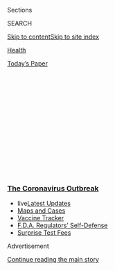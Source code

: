 <div id="app">

<div>

<div>

<div>

<div class="NYTAppHideMasthead css-1q2w90k e1suatyy0">

<div class="section css-ui9rw0 e1suatyy2">

<div class="css-eph4ug er09x8g0">

<div class="css-6n7j50">

</div>

<span class="css-1dv1kvn">Sections</span>

<div class="css-10488qs">

<span class="css-1dv1kvn">SEARCH</span>

</div>

[Skip to content](#site-content)[Skip to site
index](#site-index)

</div>

<div id="masthead-section-label" class="css-1wr3we4 eaxe0e00">

[Health](https://www.nytimes3xbfgragh.onion/section/health)

</div>

<div class="css-10698na e1huz5gh0">

</div>

</div>

<div id="masthead-bar-one" class="section hasLinks css-15hmgas e1csuq9d3">

<div class="css-uqyvli e1csuq9d0">

</div>

<div class="css-1uqjmks e1csuq9d1">

</div>

<div class="css-9e9ivx">

[](https://myaccount.nytimes3xbfgragh.onion/auth/login?response_type=cookie&client_id=vi)

</div>

<div class="css-1bvtpon e1csuq9d2">

[Today’s
Paper](https://www.nytimes3xbfgragh.onion/section/todayspaper)

</div>

</div>

</div>

</div>

<div data-aria-hidden="false">

<div id="site-content" data-role="main">

<div>

<div class="css-1aor85t" style="opacity:0.000000001;z-index:-1;visibility:hidden">

<div class="css-1hqnpie">

<div class="css-epjblv">

<span class="css-17xtcya">[Health](/section/health)</span><span class="css-x15j1o">|</span><span class="css-fwqvlz">Ohio
Governor Says His Flawed Virus Test Shouldn’t Undercut New, Rapid
Methods</span>

</div>

<div class="css-k008qs">

<div class="css-1iwv8en">

<span class="css-18z7m18"></span>

<div>

</div>

</div>

<span class="css-1n6z4y">https://nyti.ms/3kABzb9</span>

<div class="css-1705lsu">

<div class="css-4xjgmj">

<div class="css-4skfbu" data-role="toolbar" data-aria-label="Social Media Share buttons, Save button, and Comments Panel with current comment count" data-testid="share-tools">

  - 
  - 
  - 
  - 
    
    <div class="css-6n7j50">
    
    </div>

  - 

</div>

</div>

</div>

</div>

</div>

</div>

<div class="css-13pd83m">

<div class="css-l9svim">

### [<span class="css-pa1jbp"><span class="css-1rxm0ex">The Coronavirus</span><span class="css-1rxm0ex"> Outbreak</span></span>](https://www.nytimes3xbfgragh.onion/news-event/coronavirus?name=styln-coronavirus-national&region=TOP_BANNER&block=storyline_menu_recirc&action=click&pgtype=Article&impression_id=ec19cb00-f4b6-11ea-8c84-813730b6829b&variant=undefined)

  - <span class="css-1qkutce"><span class="css-12clwdu">live</span>[Latest
    Updates](https://www.nytimes3xbfgragh.onion/2020/09/11/world/covid-19-coronavirus.html?name=styln-coronavirus-national&region=TOP_BANNER&block=storyline_menu_recirc&action=click&pgtype=Article&impression_id=ec19cb01-f4b6-11ea-8c84-813730b6829b&variant=undefined)</span>
  - <span class="css-1qkutce">[Maps and
    Cases](https://www.nytimes3xbfgragh.onion/interactive/2020/us/coronavirus-us-cases.html?name=styln-coronavirus-national&region=TOP_BANNER&block=storyline_menu_recirc&action=click&pgtype=Article&impression_id=ec19cb02-f4b6-11ea-8c84-813730b6829b&variant=undefined)</span>
  - <span class="css-1qkutce">[Vaccine
    Tracker](https://www.nytimes3xbfgragh.onion/interactive/2020/science/coronavirus-vaccine-tracker.html?name=styln-coronavirus-national&region=TOP_BANNER&block=storyline_menu_recirc&action=click&pgtype=Article&impression_id=ec19cb03-f4b6-11ea-8c84-813730b6829b&variant=undefined)</span>
  - <span class="css-1qkutce">[F.D.A. Regulators’
    Self-Defense](https://www.nytimes3xbfgragh.onion/2020/09/10/us/politics/fda-coronavirus-vaccine.html?name=styln-coronavirus-national&region=TOP_BANNER&block=storyline_menu_recirc&action=click&pgtype=Article&impression_id=ec19cb04-f4b6-11ea-8c84-813730b6829b&variant=undefined)</span>
  - <span class="css-1qkutce">[Surprise Test
    Fees](https://www.nytimes3xbfgragh.onion/2020/09/09/upshot/coronavirus-surprise-test-fees.html?name=styln-coronavirus-national&region=TOP_BANNER&block=storyline_menu_recirc&action=click&pgtype=Article&impression_id=ec19cb05-f4b6-11ea-8c84-813730b6829b&variant=undefined)</span>

</div>

</div>

<div id="top-wrapper" class="css-1sy8kpn">

<div id="top-slug" class="css-l9onyx">

Advertisement

</div>

[Continue reading the main
story](#after-top)

<div class="ad top-wrapper" style="text-align:center;height:100%;display:block;min-height:250px">

<div id="top" class="place-ad" data-position="top" data-size-key="top">

</div>

</div>

<div id="after-top">

</div>

</div>

<div>

<div id="sponsor-wrapper" class="css-1hyfx7x">

<div id="sponsor-slug" class="css-19vbshk">

Supported by

</div>

[Continue reading the main
story](#after-sponsor)

<div id="sponsor" class="ad sponsor-wrapper" style="text-align:center;height:100%;display:block">

</div>

<div id="after-sponsor">

</div>

</div>

<div class="css-186x18t">

</div>

<div class="css-1vkm6nb ehdk2mb0">

# Ohio Governor Says His Flawed Virus Test Shouldn’t Undercut New, Rapid Methods

</div>

Several states are trying to increase coronavirus testing with faster
methods, undeterred by less accurate but quicker readouts.

<div class="css-79elbk" data-testid="photoviewer-wrapper">

<div class="css-z3e15g" data-testid="photoviewer-wrapper-hidden">

</div>

<div class="css-1a48zt4 ehw59r15" data-testid="photoviewer-children">

![<span class="css-16f3y1r e13ogyst0" data-aria-hidden="true">Gov. Mike
DeWine of Ohio in Bexley, Ohio, on Thursday. The governor tested
positive for the coronavirus, then
negative.</span><span class="css-cnj6d5 e1z0qqy90" itemprop="copyrightHolder"><span class="css-1ly73wi e1tej78p0">Credit...</span><span><span>Jay
Laprete/Associated
Press</span></span></span>](https://static01.graylady3jvrrxbe.onion/images/2020/08/09/reader-center/09virus-testing1/09virus-testing1-articleLarge.jpg?quality=75&auto=webp&disable=upscale)

</div>

</div>

<div class="css-18e8msd">

<div class="css-vp77d3 epjyd6m0">

<div class="css-1baulvz">

By [<span class="css-1baulvz last-byline" itemprop="name">Katherine J.
Wu</span>](https://www.nytimes3xbfgragh.onion/by/katherine-j--wu)

</div>

</div>

  - 
    
    <div class="css-ld3wwf e16638kd2">
    
    Aug. 9,
    2020
    
    </div>

  - 
    
    <div class="css-4xjgmj">
    
    <div class="css-d8bdto" data-role="toolbar" data-aria-label="Social Media Share buttons, Save button, and Comments Panel with current comment count" data-testid="share-tools">
    
      - 
      - 
      - 
      - 
        
        <div class="css-6n7j50">
        
        </div>
    
      - 
    
    </div>
    
    </div>

</div>

</div>

<div class="section meteredContent css-1r7ky0e" name="articleBody" itemprop="articleBody">

<div class="css-1fanzo5 StoryBodyCompanionColumn">

<div class="css-53u6y8">

Gov. Mike DeWine of Ohio, who last week [tested positive for the
coronavirus, then negative and then negative
again](https://www.nytimes3xbfgragh.onion/2020/08/06/us/mike-dewine-coronavirus.html),
said on CNN on Sunday that his roller-coaster ride should not be reason
for people to think “that testing is not reliable or doesn’t work.”

His first test result was positive, when he was screened with a rapid
testing method on Thursday before President Trump arrived in Ohio for
campaign appearances.

Mr. DeWine was given [an antigen
test](https://www.nytimes3xbfgragh.onion/2020/08/07/us/covid-test-accuracy-governor-dewine-ohio.html)
made by Quidel, one of two companies that have received [emergency use
authorization from the Food and Drug
Administration](https://www.fda.gov/medical-devices/coronavirus-disease-2019-covid-19-emergency-use-authorizations-medical-devices/vitro-diagnostics-euas#individual-antigen)
for coronavirus antigen tests.

These tests, while fast and convenient, are known to be less accurate
than PCR tests, which were used to retest Mr. DeWine twice on Thursday
and [once more on
Saturday](https://twitter.com/MikeDeWine/status/1292192192312770561).
All three PCR tests turned up negative, confirming that Mr. DeWine was
not infected with the virus.

</div>

</div>

<div class="css-1fanzo5 StoryBodyCompanionColumn">

<div class="css-53u6y8">

“I don’t think that DeWine’s results were surprising, per se,” said
Andrea Prinzi, a clinical microbiologist and diagnostics researcher at
the Anschutz Medical Campus in Colorado. “We know that the performance
of antigen testing is not as accurate as PCR testing.”

The Ohio governor’s experience, however, may raise concerns about how
much states will rely on antigen tests as they seek to augment the forms
of testing, like PCR, that are in short supply or that are mired in
laboratory backlogs, unable to generate results in a timely fashion to
help assess caseloads and dole out treatments.

Mr. DeWine, a Republican, is one of seven governors who announced last
week that they were [banding
together](https://governor.maryland.gov/2020/08/04/governors-of-maryland-louisiana-massachusetts-michigan-ohio-and-virginia-announce-major-bipartisan-interstate-compact-for-three-million-rapid-antigen-tests/)
to buy 3.5 million rapid coronavirus tests, including antigen tests, to
ramp up
production.

<div id="NYT_MAIN_CONTENT_1_REGION" class="css-9tf9ac">

<div>

<div id="styln-covid-updates-world" class="section interactive-content interactive-size-medium css-1ftcdic">

<div class="css-17ih8de interactive-body">

<div id="styln-briefing-block" data-asset-id="QXJ0aWNsZTpueXQ6Ly9hcnRpY2xlLzJiYjYwYTJiLTY3NjItNTg3NC1iMGVhLWY4NzRhMjE3NTQyZA==">

<div class="briefing-block-header-section">

# [Latest Updates: The Coronavirus Outbreak](https://www.nytimes3xbfgragh.onion/2020/09/11/world/covid-19-coronavirus.html?action=click&pgtype=Article&state=default&region=MAIN_CONTENT_1&context=storylines_live_updates)

<div class="briefing-block-ts">

Updated 2020-09-12T04:56:54.924Z

</div>

</div>

  - [Fauci cautions the virus could disrupt life in the U.S. until
    ‘maybe even towards the end
    of 2021.’](https://www.nytimes3xbfgragh.onion/2020/09/11/world/covid-19-coronavirus.html?action=click&pgtype=Article&state=default&region=MAIN_CONTENT_1&context=storylines_live_updates#link-dfb8a16)
  - [From Asia to Africa, China promotes its vaccine candidates to win
    friends.](https://www.nytimes3xbfgragh.onion/2020/09/11/world/covid-19-coronavirus.html?action=click&pgtype=Article&state=default&region=MAIN_CONTENT_1&context=storylines_live_updates#link-7104d154)
  - [The other way the virus will kill:
    hunger.](https://www.nytimes3xbfgragh.onion/2020/09/11/world/covid-19-coronavirus.html?action=click&pgtype=Article&state=default&region=MAIN_CONTENT_1&context=storylines_live_updates#link-393ad215)

<div class="briefing-block-footer">

<div class="briefing-block-footer-meta">

[See more
updates](https://www.nytimes3xbfgragh.onion/2020/09/11/world/covid-19-coronavirus.html?action=click&pgtype=Article&state=default&region=MAIN_CONTENT_1&context=storylines_live_updates)

</div>

<div class="briefing-block-briefinglinks">

<span>More live coverage:</span>
[Markets](https://www.nytimes3xbfgragh.onion/live/2020/09/11/business/stock-market-today-coronavirus?action=click&pgtype=Article&state=default&region=MAIN_CONTENT_1&context=storylines_live_updates)

</div>

</div>

</div>

</div>

</div>

</div>

</div>

Daniel Tierney, the press secretary for Mr. DeWine, noted in an email
that the states involved were considering “multiple companies and
multiple testing types,” but did not specify further.

On Sunday, Mr. DeWine said he had already been in touch with Gov. Larry
Hogan of Maryland, a Republican, to talk about the states’ agreement to
use their collective “purchasing power” for testing and other supplies.

</div>

</div>

<div class="css-1fanzo5 StoryBodyCompanionColumn">

<div class="css-53u6y8">

“If anyone needed a wake-up call with antigens, how careful you have to
be, we certainly saw that with my test,” Mr. DeWine said. “And we’re
going to be very careful in how we use it.”

A spokesman for Mr. Hogan, Michael Ricci, echoed that sentiment: “We are
taking this one step at a time.”

Accurate test results are crucial for curbing the spread of disease.
False positives, like the one Mr. DeWine received, can set off an
unnecessary period of self-isolation, depriving people of access to
their workplaces or their own families. False negatives, on the other
hand, can hasten the spread of disease from unwittingly infected people.

PCR tests, like the ones used to determine Mr. DeWine’s health status,
are often the best bet for avoiding incorrect results. But these tests
are in [short supply
nationwide](https://www.nytimes3xbfgragh.onion/2020/07/23/health/coronavirus-testing-supply-shortage.html)
as manufacturers and laboratories struggle to meet the increase in
demand that has accompanied recent surges in infections. Turnaround
times for results have stretched past two weeks in some parts of the
country, rendering the information useless for anxious people who need
to know their status immediately so they can self-isolate as needed and
stop the virus from spreading further.

</div>

</div>

<div class="css-79elbk" data-testid="photoviewer-wrapper">

<div class="css-z3e15g" data-testid="photoviewer-wrapper-hidden">

</div>

<div class="css-1a48zt4 ehw59r15" data-testid="photoviewer-children">

![<span class="css-16f3y1r e13ogyst0" data-aria-hidden="true">Jessie
Coffey, a physician assistant, administered a coronavirus test at
drive-up tent in Gardendale, Ala., on
Thursday.</span><span class="css-cnj6d5 e1z0qqy90" itemprop="copyrightHolder"><span class="css-1ly73wi e1tej78p0">Credit...</span><span>Nicole
Craine for The New York
Times</span></span>](https://static01.graylady3jvrrxbe.onion/images/2020/08/09/science/09virus-testing2/09virus-testing2-articleLarge.jpg?quality=75&auto=webp&disable=upscale)

</div>

</div>

<div class="css-1fanzo5 StoryBodyCompanionColumn">

<div class="css-53u6y8">

“Honestly, PCR tests were not designed for this type of mass
screening/testing,” Ms. Prinzi said. PCR tests, she added, function best
in laboratory environments that are well stocked with chemicals,
high-tech machines and specially trained personnel. Their
high-maintenance ingredient lists and relatively hefty price tags aren’t
terribly compatible with quickly getting answers to large numbers of
people.

<div id="NYT_MAIN_CONTENT_2_REGION" class="css-9tf9ac">

<div>

</div>

</div>

Rapid tests, on the other hand, can [catch a majority of active
infections if administered
frequently](https://www.nytimes3xbfgragh.onion/2020/08/06/health/rapid-Covid-tests.html),
even if they’re less accurate, many experts have argued.

</div>

</div>

<div class="css-1fanzo5 StoryBodyCompanionColumn">

<div class="css-53u6y8">

Compared with PCR tests, antigen tests are more likely to return a false
negative result, mistaking an infected person as virus-free. Quidel’s
test, for instance, can miss up to 20 percent of the cases that PCR
detects.

Notably, Mr. DeWine’s antigen test produced the opposite error: a false
positive that incorrectly indicated he had been infected.

But Mr. DeWine might not have been have been the ideal candidate for an
antigen test, said Karissa Culbreath, the scientific director of
infectious disease, research and development at TriCore Reference
Laboratories in New Mexico. Such tests usually perform better on samples
that contain high levels of virus, which tend to come from sicker
patients and people at higher risk of transmitting the infection. When
given within the first five days after coronavirus symptoms start,
Quidel’s false negative rate [may drop below 5
percent](https://www.businesswire.com/news/home/20200717005579/en/Quidel%E2%80%99s-Sofia%C2%AE-SARS-Antigen-FIA-Updates-EUA),
according to the company’s [intended use
statement](https://www.quidel.com/sites/default/files/product/documents/EF1438902EN00.pdf).

Mr. DeWine, however, had not experienced symptoms, [aside from a
headache](https://www.nytimes3xbfgragh.onion/2020/08/06/us/mike-dewine-coronavirus.html).

“If we’re testing outside of that intended use, we might expect false
positives or false negatives,” Dr. Culbreath said, referring to the
five-day window that follows the onset of symptoms.

Allocating tests to people who fit that criteria, she added, will also
eliminate the need for scores of follow-up tests, especially while many
suspected cases across the nation remain undiagnosed.

“Tests are not interchangeable in their usefulness,” Dr. Culbreath said.
“We need to look at this as a tool belt and identify the right tool for
the job.”

On Sunday, Mr. DeWine did note that antigen tests function especially
well as “screening” tests, [expediently delivering information to
people](https://www.nytimes3xbfgragh.onion/2020/08/06/health/rapid-Covid-tests.html)
while their results are confirmed — if necessary — by the more accurate
PCR tests.

</div>

</div>

<div class="css-1fanzo5 StoryBodyCompanionColumn">

<div class="css-53u6y8">

He added that it was incumbent upon the companies developing the tests
to demonstrate their accuracy, and that the experience would not deter
him from expanding testing in his state.

“We could use additional money for testing,” Mr. DeWine said. “We have
doubled our testing the last four weeks. We need to double it, and then
double it again.”

Ohio was [among the first states to reopen in
May](https://www.nytimes3xbfgragh.onion/interactive/2020/us/states-reopen-map-coronavirus.html),
but as cases ticked up in mid-June and July, Mr. DeWine signed a
statewide [mandatory mask
mandate](https://www.nytimes3xbfgragh.onion/interactive/2020/us/states-reopen-map-coronavirus.html)
and asked several counties to limit gatherings of any size. There have
been at least 99,969 cases and 3,668 deaths in Ohio since the beginning
of the pandemic, according to a [New York Times
database](https://www.nytimes3xbfgragh.onion/interactive/2020/us/ohio-coronavirus-cases.html).

The status of testing in the United States is far from ideal, Ms. Prinzi
said. But for now, it’s time to make do with the materials we have, she
said. “We can argue about diagnostic accuracy all day, but this is a
huge public health crisis right now,” she added.

Flaws and all, antigen tests are “a necessary part of our management of
the pandemic,” Dr. Culbreath said. “But we have to be very intentional
about how we use these tests.”

</div>

</div>

<div>

</div>

</div>

<div>

</div>

<div>

</div>

<div>

</div>

<div>

<div id="bottom-wrapper" class="css-1ede5it">

<div id="bottom-slug" class="css-l9onyx">

Advertisement

</div>

[Continue reading the main
story](#after-bottom)

<div id="bottom" class="ad bottom-wrapper" style="text-align:center;height:100%;display:block;min-height:90px">

</div>

<div id="after-bottom">

</div>

</div>

</div>

</div>

</div>

## Site Index

<div>

</div>

## Site Information Navigation

  - [© <span>2020</span> <span>The New York Times
    Company</span>](https://help.nytimes3xbfgragh.onion/hc/en-us/articles/115014792127-Copyright-notice)

<!-- end list -->

  - [NYTCo](https://www.nytco.com/)
  - [Contact
    Us](https://help.nytimes3xbfgragh.onion/hc/en-us/articles/115015385887-Contact-Us)
  - [Work with us](https://www.nytco.com/careers/)
  - [Advertise](https://nytmediakit.com/)
  - [T Brand Studio](http://www.tbrandstudio.com/)
  - [Your Ad
    Choices](https://www.nytimes3xbfgragh.onion/privacy/cookie-policy#how-do-i-manage-trackers)
  - [Privacy](https://www.nytimes3xbfgragh.onion/privacy)
  - [Terms of
    Service](https://help.nytimes3xbfgragh.onion/hc/en-us/articles/115014893428-Terms-of-service)
  - [Terms of
    Sale](https://help.nytimes3xbfgragh.onion/hc/en-us/articles/115014893968-Terms-of-sale)
  - [Site
    Map](https://spiderbites.nytimes3xbfgragh.onion)
  - [Help](https://help.nytimes3xbfgragh.onion/hc/en-us)
  - [Subscriptions](https://www.nytimes3xbfgragh.onion/subscription?campaignId=37WXW)

</div>

</div>

</div>

</div>

